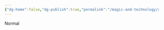 ```yaml
---
{"dg-home":false,"dg-publish":true,"permalink":"/magic-and-technology/ancient-knowledge/the-libraries-of-tyria/","dgPassFrontmatter":true,"noteIcon":""}
---
```



<userStyle>Normal</userStyle>

